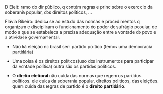 D Eleit: ramo do dir público, q contém regras e princ sobre o exercício da soberania popular, dos direitos políticos, ...

Flávia Ribeiro: dedica se ao estudo das normas e procedimentos q organizam e disciplinam o funcionamento do poder de sufrágio popular, de modo a que se estabeleca a precisa adequação entre a vontade do povo e a atividade governamental.

- Não há eleição no brasil sem partido político (temos uma democracia partidária)

- Uma coisa é os direitos políticos(uso dos instrumentos para participar da vontade política) outra são os partidos políticos. 

- O **direito eleitoral** não cuida das normas que regem os partidos políticos. ele cuida da soberania popular, direitos politicos, das eleições. quem cuida das regras de partido é o **direito partidário**.

